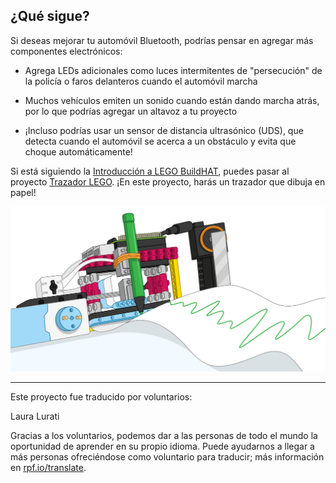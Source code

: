 ## ¿Qué sigue?

Si deseas mejorar tu automóvil Bluetooth, podrías pensar en agregar más componentes electrónicos:

+ Agrega LEDs adicionales como luces intermitentes de "persecución" de la policía o faros delanteros cuando el automóvil marcha

+ Muchos vehículos emiten un sonido cuando están dando marcha atrás, por lo que podrías agregar un altavoz a tu proyecto

+ ¡Incluso podrías usar un sensor de distancia ultrasónico (UDS), que detecta cuando el automóvil se acerca a un obstáculo y evita que choque automáticamente!

Si está siguiendo la [Introducción a LEGO BuildHAT](https://projects.raspberrypi.org/es-ES/pathways/lego-intro), puedes pasar al proyecto [Trazador LEGO](https://projects.raspberrypi.org/es-ES/projects/lego-plotter). ¡En este proyecto, harás un trazador que dibuja en papel!

![Trazador Lego](images/plotterbanner.png)

***
Este proyecto fue traducido por voluntarios:

Laura Lurati

Gracias a los voluntarios, podemos dar a las personas de todo el mundo la oportunidad de aprender en su propio idioma. Puede ayudarnos a llegar a más personas ofreciéndose como voluntario para traducir; más información en [rpf.io/translate](https://rpf.io/translate).
